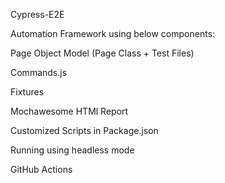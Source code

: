 Cypress-E2E

Automation Framework using below components:

Page Object Model (Page Class + Test Files)

Commands.js

Fixtures

Mochawesome HTMl Report

Customized Scripts in Package.json

Running using headless mode

GitHub Actions

